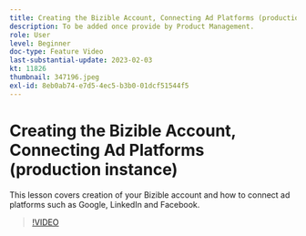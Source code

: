```yaml
---
title: Creating the Bizible Account, Connecting Ad Platforms (production instance)
description: To be added once provide by Product Management.
role: User
level: Beginner
doc-type: Feature Video
last-substantial-update: 2023-02-03
kt: 11826
thumbnail: 347196.jpeg
exl-id: 8eb0ab74-e7d5-4ec5-b3b0-01dcf51544f5
---
```

# Creating the Bizible Account, Connecting Ad Platforms (production instance)

This lesson covers creation of your Bizible account and how to connect ad platforms such as Google, LinkedIn and Facebook.

>[!VIDEO](https://video.tv.adobe.com/v/347196/?quality=12&learn=on)
